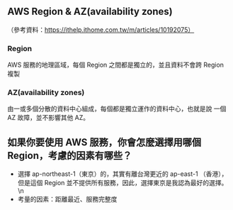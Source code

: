 ## AWS Region & AZ(availability zones)
（參考資料：https://ithelp.ithome.com.tw/m/articles/10192075）
### Region
AWS 服務的地理區域，每個 Region 之間都是獨立的，並且資料不會跨 Region 複製

### AZ(availability zones)
由一或多個分散的資料中心組成，每個都是獨立運作的資料中心，也就是說 一個 AZ 故障，並不影響其他 AZ。

## 如果你要使用 AWS 服務，你會怎麼選擇用哪個 Region，考慮的因素有哪些？
- 選擇 ap-northeast-1（東京）的，其實有離台灣更近的 ap-east-1 （香港），但是這個 Region 並不提供所有服務，因此，選擇東京是我認為最好的選擇。\n
- 考量的因素：距離最近、服務完整度



